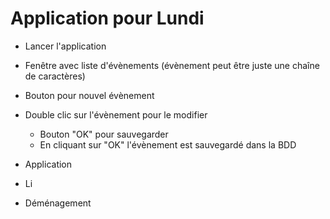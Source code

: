 # Application pour Lundi

* Lancer l'application
* Fenêtre avec liste d'évènements (évènement peut être juste une chaîne de caractères)
* Bouton pour nouvel évènement
* Double clic sur l'évènement pour le modifier
  * Bouton "OK" pour sauvegarder
  * En cliquant sur "OK" l'évènement est sauvegardé dans la BDD

* Application
* Li
* Déménagement
